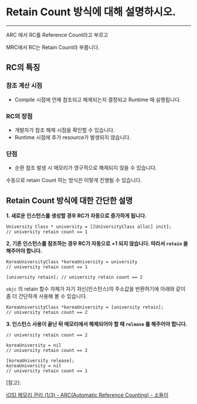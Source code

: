 # Retain Count 방식에 대해 설명하시오.

---



ARC 에서 RC를 Reference Count라고 부르고

MRC에서 RC는 Retain Count라 부릅니다.



## RC의 특징

### 참조 계산 시점

- Compile 시점에 언제 참조되고 해제되는지 결정되고 Runtime 때 실행됩니다.



### RC의 장점

- 개발자가 참조 해제 시점을 확인할 수 있습니다.
- Runtime 시점에 추가 resource가 발생되지 않습니다.



### 단점

- 순환 참조 발생 시 메모리가 영구적으로 해제되지 않을 수 있습니다.





수동으로 retain Count 하는 방식은 이렇게 진행될 수 있습니다.



## Retain Count 방식에 대한 간단한 설명

**1. 새로운 인스턴스를 생성할 경우 RC가 자동으로 증가하게 됩니다.**

```objc
University Class * university = [[UniversityClass alloc] init];
// university retain count == 1
```



**2, 기존 인스턴스를 참조하는 경우 RC가 자동으로 +1 되지 않습니다. 따라서 `retain` 을 해주어야 합니다.**



```objc
KoreaUniversityClass *koreaUniversity = university
// university retain count == 1

[university retain]; // university retain count == 2
```

`objc` 의 retain 함수 자체가 자기 자신(인스턴스)의 주소값을 반환하기에 아래와 같이 좀 더 간단하게 사용해 볼 수 있습니다.

```objc
KoreaUniversityClass *koreaUniversity = [university retain];
// university retain count == 2
```



**3. 인스턴스 사용이 끝난 뒤 메모리에서 해제되어야 할 때 `release` 를 해주어야 합니다.**

```objc
// university retain count == 2

koreaUniversity = nil
// university retain count == 2

[koreaUniversity release];
koreaUniversity = nil
// university retain count == 1
```





[참고]:

[iOS) 메모리 관리 (1/3) - ARC(Automatic Reference Counting) - 소들이](https://babbab2.tistory.com/26?category=831129)
